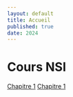 ```yaml
---
layout: default
title: Accueil
published: true
date: 2024
---
```


# Cours NSI

[Chapitre 1](/chapitre1/)
[Chapitre 1](/chapitre2/)
